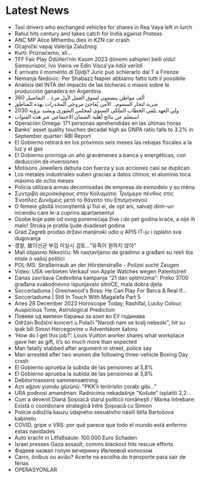 # Latest News
-  Taxi drivers who exchanged vehicles for shares in Rea Vaya left in lurch
-  Rahul hits century and takes catch for India against Proteas
-  ANC MP Alice Mthembu dies in KZN car crash
-  Očajnički vapaj Valerija Zalužnog
-  Kurti: Priznaćemo, ali...
-  TFF Fair Play Ödülleri’nin Kasım 2023 dönemi sahipleri belli oldu! Samsunspor, Ivo Vieira ve Edin Visca'ya ödül verildi
-  È arrivato il momento di Djidji? Juric può schierarlo dal 1′ a Firenze
-  Nemanja Nedovic: Per Shabazz Napier abbiamo fatto tutti il possibile
-  Análisis del INTA del impacto de las bicheras o miasis sobre la producción ganadera en Argentina
-  360 ألف مواطن ينضمون لسوق العمل لأول مرة .. التفاصيل
-  ضربة لتجار السموم.. الأمن يُفاجئ مروجي المخدرات بهذه المناطق
-  ولي العهد يلقي الخطاب الملكي السنوي لمجلس الشورى ويشيد برؤية 2030
-  استعلم عن نتائج أهلية الضمان الاجتماعي عبر هذه القنوات
-  Operación Omega: 171 personas aprehendidas en las últimas horas
-  Banks' asset quality touches decadal high as GNPA ratio falls to 3.2% in September quarter: RBI Report
-  El Gobierno retirará en los próximos seis meses las rebajas fiscales a la luz y el gas
-  El Gobierno prorroga un año gravámenes a banca y energéticas, con deducción de inversiones
-  Motisons Jewellers debuta con fuerza y sus acciones casi se duplican
-  Los metales industriales suben gracias a datos chinos, el aluminio toca máximo de ocho meses
-  Policía utilizará armas decomisadas de empresa de exmodelo y su ména
-  Συντριβή αεροσκάφους στην Καλαμάτα: Τριήμερο πένθος στις Ένοπλες Δυνάμεις μετά το θάνατο του Επισμηναγού
-  O femeie găsită inconştientă şi fiul ei, de opt ani, salvaţi dintr-un incendiu care le-a cuprins apartamentul
-  Osobe koje pate od ovog poremećaja žive i do pet godina kraće, a nije ih malo! Struka je pratila ljude dvadeset godina
-  Grad Zagreb prodao državi manjinski udio u APIS IT-ju i isplatio sva dugovanja
-  경찰, 故이선균 부검 미실시 검토…"유족이 원하지 않아"
-  Mali objasnio Nikeziću: Mi nastavljamo da gradimo a građani su rekli šta misle o vašoj politici
-  POL-MS: Straßenraub an der Hörsterstraße - Polizei sucht Zeugen
-  Video: USA verbieten Verkauf von Apple Watches wegen Patentstreit
-  Danas završava Cedevitina kampanja “21 dan optimizma’’: Preko 3700 građana svakodnevno ispunjavalo sitniCE, mala dobra djela
-  Soccerladuma | Greenwood's Boss: He Can Play For Barca & Real If...
-  Soccerladuma | Still In Touch With Magalefa Part 5
-  Aries 28 December 2023 Horoscope Today, Rashifal, Lucky Colour, Auspicious Time, Astrological Prediction
-  Повеќе од милион барања за азил во ЕУ годинава
-  Održan Božićni koncert u Polači "Narodi nam se kralj nebeski", hit su ipak bili Sinovi Hercegovine u Adventskom šatoru
-  ‘How do I get this job?’: Louis Vuitton worker shares what workplace gave her as gift, it’s so much more than expected
-  Man fatally stabbed after argument in street, police say
-  Man arrested after two women die following three-vehicle Boxing Day crash
-  El Gobierno aprueba la subida de las pensiones al 3,8%
-  El Gobierno aprueba la subida de las pensiones al 3,8%
-  Debitormassens sammensætning
-  Açtı ağzını yumdu gözünü: "PKK’lı teröristin çorabı gibi..."
-  URA podnosi amandman: Radnicima nekadašnje "Košute" isplatiti 2,2...
-  Cum a devenit Diana Șoșoacă starul politicii românești / Marea întrebare: Există o coordonare strategică între Șoșoacă cu Simion
-  Policie odložila kauzu údajného sexuálního násilí šéfa Bartošova kabinetu
-  COVID, gripe o VRS: por qué parece que todo el mundo está enfermo estas navidades
-  Auto kracht in Litfaßsäule: 100.000 Euro Schaden
-  Israel presses Gaza assault, comms blackout hits rescue efforts
-  Фадеев назвал голую вечеринку Ивлеевой колхозом
-  Carro, ônibus ou avião? Acerte na escolha do transporte para sair de férias
-  OPERASYONLAR
